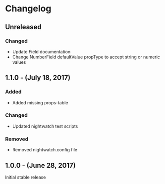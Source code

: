 Changelog
=========

Unreleased
----------
### Changed
* Update Field documentation
* Change NumberField defaultValue propType to accept string or numeric values

1.1.0 - (July 18, 2017)
------------------
### Added
* Added missing props-table

### Changed
* Updated nightwatch test scripts

### Removed
* Removed nightwatch.config file

1.0.0 - (June 28, 2017)
------------------
Initial stable release
